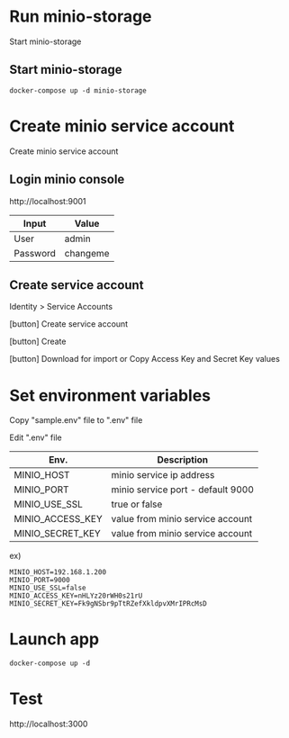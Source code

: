 # Run minio-storage

Start minio-storage

## Start minio-storage

```
docker-compose up -d minio-storage
```


# Create minio service account

Create minio service account

## Login minio console

http://localhost:9001

| Input | Value |
| --- | --- |
| User | admin |
| Password | changeme |

## Create service account

Identity > Service Accounts

[button] Create service account

[button] Create

[button] Download for import or Copy Access Key and Secret Key values


# Set environment variables

Copy "sample.env" file to ".env" file

Edit ".env" file

| Env. | Description |
| --- | --- |
| MINIO_HOST | minio service ip address |
| MINIO_PORT | minio service port - default 9000 |
| MINIO_USE_SSL | true or false |
| MINIO_ACCESS_KEY | value from minio service account |
| MINIO_SECRET_KEY | value from minio service account |

ex)
```
MINIO_HOST=192.168.1.200
MINIO_PORT=9000
MINIO_USE_SSL=false
MINIO_ACCESS_KEY=nHLYz20rWH0s21rU
MINIO_SECRET_KEY=Fk9gNSbr9pTtRZefXkldpvXMrIPRcMsD
```

# Launch app

```
docker-compose up -d
```

# Test

http://localhost:3000